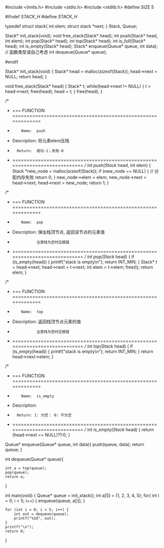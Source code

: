 #include <limits.h>
#include <stdio.h>
#include <stdlib.h>
#define SIZE 5

#ifndef _STACK_H_
#define _STACK_H_

typedef struct stack{
    int elem;
    struct stack *next;
} Stack, Queue;

Stack* init_stack(void);
void free_stack(Stack* head);
int push(Stack* head, int elem);
int pop(Stack* head);
int top(Stack* head);
int is_full(Stack* head);
int is_empty(Stack* head);
Stack* enqueue(Queue* queue, int data); // 函数类型请自己考虑
int dequeue(Queue* queue);


#endif

Stack* init_stack(void) {
    Stack* head = malloc(sizeof(Stack));
    head->next = NULL;
    return head;
}


void free_stack(Stack* head) {
    Stack* t;
    while(head->next != NULL) {
        t = head->next;
        free(head);
        head = t;
    }
    free(head);
}

/*
 * ===  FUNCTION  =============================================================
 *         Name:  push
 *  Description:  将元素elem压栈
 *       Return:  成功-1；失败-0
 * ============================================================================
 */
int push(Stack* head, int elem) {
    Stack *new_node = malloc(sizeof(Stack));
    if (new_node == NULL) {
        // 分配内存失败
        return 0;
    }
    new_node->elem = elem;
    new_node->next = head->next;
    head->next = new_node;
    return 1;
}


/*
 * ===  FUNCTION  =============================================================
 *         Name:  pop
 *  Description:  弹出栈顶节点, 返回该节点的元素值
 *                注意栈为空时应报错
 * ============================================================================
 */
int pop(Stack* head) {
    if (is_empty(head)) {
        printf("stack is empty\n");
        return INT_MIN;
    }
    Stack* t = head->next;
    head->next = t->next;
    int elem = t->elem;
    free(t);
    return elem;
}


/*
 * ===  FUNCTION  =============================================================
 *         Name:  top
 *  Description:  返回栈顶节点元素的值
 *                注意栈为空时应报错
 * ============================================================================
 */
int top(Stack* head) {
    if (is_empty(head)) {
        printf("stack is empty\n");
        return INT_MIN;
    }
    return head->next->elem;
}


/*
 * ===  FUNCTION  =============================================================
 *         Name:  is_empty
 *  Description:
 *       Return: 1: 为空； 0: 不为空
 * ============================================================================
 */
int is_empty(Stack* head) {
    return (head->next == NULL)?1:0;
}


Queue* enqueue(Queue* queue, int data){
    push(queue, data);
    return queue;
}

int dequeue(Queue* queue){
    
    int a = top(queue);
    pop(queue);
    return a;
}


int main(void) {
    Queue* queue = init_stack();
    int a[5] = {1, 2, 3, 4, 5};
    for( int i = 0; i < 5; i++) {
        enqueue(queue, a[i]);
    }
    
    for (int i = 0; i < 5; i++) {
        int out = dequeue(queue);
        printf("%3d", out);
    }
    printf("\n");
    return 0;
}